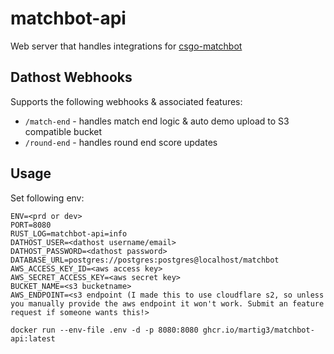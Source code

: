 # matchbot-api

Web server that handles integrations for [csgo-matchbot](https://github.com/martig3/csgo-matchbot)

## Dathost Webhooks

Supports the following webhooks & associated features:

- `/match-end` - handles match end logic & auto demo upload to S3 compatible bucket
- `/round-end` - handles round end score updates

## Usage

Set following env:

```dotenv
ENV=<prd or dev>
PORT=8080
RUST_LOG=matchbot-api=info
DATHOST_USER=<dathost username/email>
DATHOST_PASSWORD=<dathost password>
DATABASE_URL=postgres://postgres:postgres@localhost/matchbot
AWS_ACCESS_KEY_ID=<aws access key>
AWS_SECRET_ACCESS_KEY=<aws secret key>
BUCKET_NAME=<s3 bucketname>
AWS_ENDPOINT=<s3 endpoint (I made this to use cloudflare s2, so unless you manually provide the aws endpoint it won't work. Submit an feature request if someone wants this!>
```

`docker run --env-file .env -d -p 8080:8080 ghcr.io/martig3/matchbot-api:latest`
